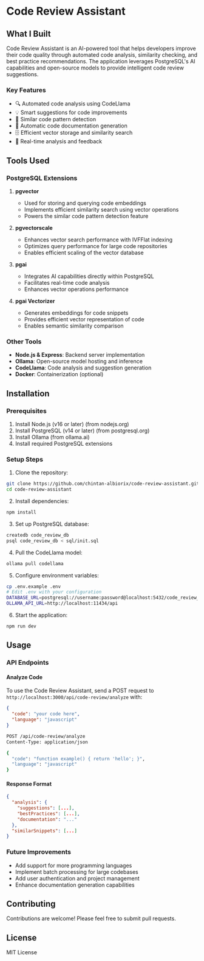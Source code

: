 # Code Review Assistant

## What I Built
Code Review Assistant is an AI-powered tool that helps developers improve their code quality through automated code analysis, similarity checking, and best practice recommendations. The application leverages PostgreSQL's AI capabilities and open-source models to provide intelligent code review suggestions.

### Key Features
- 🔍 Automated code analysis using CodeLlama
- 💡 Smart suggestions for code improvements
- 🔄 Similar code pattern detection
- 📝 Automatic code documentation generation
- 🗄️ Efficient vector storage and similarity search
- 🚀 Real-time analysis and feedback

## Tools Used

### PostgreSQL Extensions
1. **pgvector**
   - Used for storing and querying code embeddings
   - Implements efficient similarity search using vector operations
   - Powers the similar code pattern detection feature

2. **pgvectorscale**
   - Enhances vector search performance with IVFFlat indexing
   - Optimizes query performance for large code repositories
   - Enables efficient scaling of the vector database

3. **pgai**
   - Integrates AI capabilities directly within PostgreSQL
   - Facilitates real-time code analysis
   - Enhances vector operations performance

4. **pgai Vectorizer**
   - Generates embeddings for code snippets
   - Provides efficient vector representation of code
   - Enables semantic similarity comparison

### Other Tools
- **Node.js & Express**: Backend server implementation
- **Ollama**: Open-source model hosting and inference
- **CodeLlama**: Code analysis and suggestion generation
- **Docker**: Containerization (optional)

## Installation

### Prerequisites
1. Install Node.js (v16 or later) (from nodejs.org)
2. Install PostgreSQL (v14 or later) (from postgresql.org)
3. Install Ollama (from ollama.ai)
4. Install required PostgreSQL extensions 

### Setup Steps

1. Clone the repository:
```bash
git clone https://github.com/chintan-albiorix/code-review-assistant.git
cd code-review-assistant
```

2. Install dependencies:
```bash
npm install
```

3. Set up PostgreSQL database:
```bash
createdb code_review_db
psql code_review_db < sql/init.sql
```

4. Pull the CodeLlama model:
```bash
ollama pull codellama
```

5. Configure environment variables:
```bash
cp .env.example .env
# Edit .env with your configuration
DATABASE_URL=postgresql://username:password@localhost:5432/code_review_db
OLLAMA_API_URL=http://localhost:11434/api
```

6. Start the application:
```bash
npm run dev
```

## Usage

### API Endpoints

#### Analyze Code
To use the Code Review Assistant, send a POST request to 
`http://localhost:3000/api/code-review/analyze` with:
```json
{
  "code": "your code here",
  "language": "javascript"
}
```
```bash
POST /api/code-review/analyze
Content-Type: application/json

{
  "code": "function example() { return 'hello'; }",
  "language": "javascript"
}
```

#### Response Format
```json
{
  "analysis": {
    "suggestions": [...],
    "bestPractices": [...],
    "documentation": "..."
  },
  "similarSnippets": [...]
}
```

### Future Improvements
- Add support for more programming languages
- Implement batch processing for large codebases
- Add user authentication and project management
- Enhance documentation generation capabilities

## Contributing
Contributions are welcome! Please feel free to submit pull requests.

## License
MIT License
